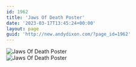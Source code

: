 ```yaml
---
id: 1962
title: 'Jaws Of Death Poster'
date: '2023-03-17T13:45:24+00:00'
layout: page
guid: 'http://new.andydixon.com/?page_id=1962'
---
```


![Jaws Of Death Poster](https://i0.wp.com/assets.g8x2.ldn.idrivee2-23.com/posters/Jaws%20Of%20Death%20Poster%2001.jpg?w=1200&ssl=1 "Jaws Of Death Poster")  
![Jaws Of Death Poster](https://i0.wp.com/assets.g8x2.ldn.idrivee2-23.com/posters/Jaws%20Of%20Death%20Poster%2002.jpg?w=1200&ssl=1 "Jaws Of Death Poster")